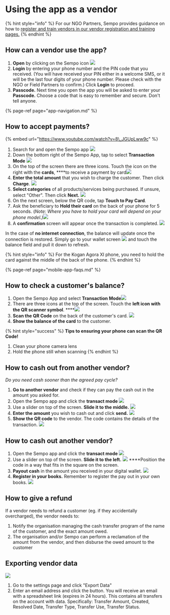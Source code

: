 # Using the app as a vendor

{% hint style="info" %}
For our NGO Partners, Sempo provides guidance on how to [register and train vendors in our vendor registration and training pages.](../registering-vendors-and-beneficiaries/quick-overview-of-enrolling-vendors/)
{% endhint %}

## How can a vendor use the app?

1. **Open** by clicking on the Sempo icon ![](../.gitbook/assets/screen-shot-2020-09-10-at-4.37.24-pm.png) 
2. **Login** by entering your phone number and the PIN code that you received.  \(You will have received your PIN either in a welcome SMS, or it will be the last four digits of your phone number. Please check with the NGO or Field Partners to confirm.\) Click **Login** to proceed.
3. **Passcode.** Next time you open the app you will be asked to enter your **Passcode.** Choose a code that is easy to remember and secure. Don't tell anyone.

{% page-ref page="app-navigation.md" %}

## How to accept payments?

{% embed url="https://www.youtube.com/watch?v=8\_JGUpLww9c" %}

1. Search for and open the Sempo app ![](../.gitbook/assets/screen-shot-2020-09-10-at-4.37.24-pm.png) 
2. Down the bottom right of the Sempo App, tap to select **Transaction Mode** ![](../.gitbook/assets/1awqxppuohxec1qye0-c16alhcxvsdepdrnekeugjgq.png) 
3. On the top of the screen there are three icons. Touch the icon on the right with the **cards**, ****to receive a payment by  card![](../.gitbook/assets/screen-shot-2020-09-10-at-4.37.16-pm.png) 
4. **Enter the total amount** that you wish to charge the customer. Then click **Charge**. ![](../.gitbook/assets/charge.png) 
5. **Select categories** of all products/services being purchased. If unsure, select "Other". Then click **Next.**  ![](../.gitbook/assets/categories.png) 
6. On the next screen, below the QR code, tap **Touch to Pay Card**. 
7. Ask the beneficiary to **Hold their card** on the back of your phone for 5 seconds. \(_Note: Where you have to hold your card will depend on your phone model.\)_![](../.gitbook/assets/tap-card.png) 
8. A **confirmation** screen will appear once the transaction is completed. ![](../.gitbook/assets/confirmation.png) 

In the case of **no internet connection**, the balance will update once the connection is restored. Simply go to your wallet screen ![](../.gitbook/assets/wallet.png) and touch the balance field and pull it down to refresh.

{% hint style="info" %}
For the Kogan Agora XI phone, you need to hold the card against the middle of the back of the phone. 
{% endhint %}

{% page-ref page="mobile-app-faqs.md" %}

## How to check a customer's balance?

1. Open the Sempo App and select **Transaction Mode**![](../.gitbook/assets/1awqxppuohxec1qye0-c16alhcxvsdepdrnekeugjgq.png) 
2. There are three icons at the top of the screen. Touch the **left icon with the QR scanner symbol**.  ****![](../.gitbook/assets/1b97ab-dobk8d9zysir3hztnqzgtbkw8zjowfe1o6qw%20%281%29.png) 
3. **Scan the QR Code** on the back of the customer's card.  ![](../.gitbook/assets/teal-oxfam-cards-final-copy.png) 
4. **Show the balance of the card** to the customer.

{% hint style="success" %}
**Tips to ensuring your phone can scan the QR Code!**  
1. Clean your phone camera lens   
2. Hold the phone still when scanning
{% endhint %}

## How to cash out from another vendor?

_Do you need cash sooner than the agreed pay cycle?_

1. **Go to another vendor** and check if they can pay the cash out in the amount you asked for.
2. Open the Sempo app and click the **transact mode** ![](../.gitbook/assets/1awqxppuohxec1qye0-c16alhcxvsdepdrnekeugjgq.png) 
3. Use a slider on top of the screen. **Slide it to the middle.** ![](../.gitbook/assets/middle-slider.png) 
4. **Enter the amount** you wish to cash out and click **send.**  ![](../.gitbook/assets/send.png) 
5. **Show the QR code** to the vendor. The code contains the details of the transaction. ![](../.gitbook/assets/screen-shot-2020-09-10-at-4.58.10-pm.png) 

## How to **cash out another vendor?**

1. Open the Sempo app and click the **transact mode** ![](../.gitbook/assets/1awqxppuohxec1qye0-c16alhcxvsdepdrnekeugjgq.png)
2. Use a slider on top of the screen. **Slide it to the left.** ![](../.gitbook/assets/1b97ab-dobk8d9zysir3hztnqzgtbkw8zjowfe1o6qw%20%281%29.png) ****Position the code in a way that fits in the square on the screen.
3. **Payout cash** in the amount you received in your digital wallet. ![](../.gitbook/assets/screen-shot-2020-09-10-at-5.00.21-pm.png) 
4. **Register in your books.** Remember to register the pay out in your own books. ![](../.gitbook/assets/screen-shot-2020-09-10-at-5.01.13-pm.png) 

## How to give a refund

If a vendor needs to refund a customer \(eg. if they accidentally overcharged\), the vendor needs to:

1. Notify the organisation managing the cash transfer program of the name of the customer, and the exact amount owed. 
2. The organisation and/or Sempo can perform a reclamation of the amount from the vendor, and then disburse the owed amount to the customer

## Exporting vendor data

![](../.gitbook/assets/export.png)

1. Go to the settings page and click "Export Data"
2. Enter an email address and click the button. You will receive an email with a spreadsheet link \(expires in 24 hours\). This contains all transfers on the account with data. Specifically: Transfer Amount, Created, Resolved Date, Transfer Type, Transfer Use, Transfer Status.

